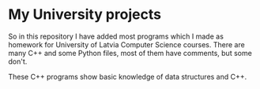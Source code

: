 # My University projects

So in this repository I have added most programs which I made as homework for University of Latvia Computer Science courses. There are many C++ and some Python files, most of them have comments, but some don't.

These C++ programs show basic knowledge of data structures and C++.